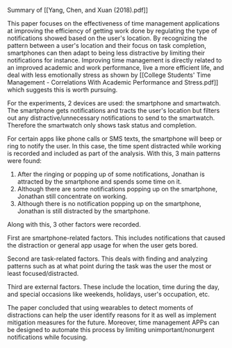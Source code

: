 Summary of [[Yang, Chen, and Xuan (2018).pdf]]

This paper focuses on the effectiveness of time management applications at improving the efficiency of getting work done by regulating the type of notifications showed based on the user's location. By recognizing the pattern between a user's location and their focus on task completion, smartphones can then adapt to being less distractive by limiting their notifications for instance. Improving time management is directly related to an improved academic and work performance, live a more efficient life, and deal with less emotionally stress as shown by [[College Students' Time Management - Correlations With Academic Performance and Stress.pdf]] which suggests this is worth pursuing.

For the experiments, 2 devices are used: the smartphone and smartwatch. The smartphone gets notifications and tracts the user's location but filters out any distractive/unnecessary notifications to send to the smartwatch. Therefore the smartwatch only shows task status and completion.

For certain apps like phone calls or SMS texts, the smartphone will beep or ring to notify the user. In this case, the time spent distracted while working is recorded and included as part of the analysis. With this, 3 main patterns were found:

1. After the ringing or popping up of some notifications, Jonathan is attracted by the smartphone and spends some time on it.
2. Although there are some notifications popping up on the smartphone, Jonathan still concentrate on working.
3. Although there is no notification popping up on the smartphone, Jonathan is still distracted by the smartphone.

Along with this, 3 other factors were recorded.

First are smartphone-related factors. This includes notifications that caused the distraction or general app usage for when the user gets bored.

Second are task-related factors. This deals with finding and analyzing patterns such as at what point during the task was the user the most or least focused/distracted.

Third are external factors. These include the location, time during the day, and special occasions like weekends, holidays, user's occupation, etc.

The paper concluded that using wearables to detect moments of distractions can help the user identify reasons for it as well as implement mitigation measures for the future. Moreover, time management APPs can be designed to automate this process by limiting unimportant/nonurgent notifications while focusing.